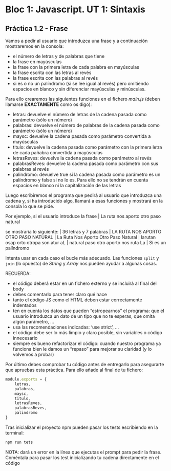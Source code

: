 # Bloc 1: Javascript. UT 1: Sintaxis
## Práctica 1.2 - Frase
Vamos a pedir al usuario que introduzca una frase y a continuación mostraremos en la consola:
- el número de letras y de palabras que tiene
- la frase en mayúsculas
- la frase con la primera letra de cada palabra en mayúsculas
- la frase escrita con las letras al revés
- la frase escrita con las palabras al revés
- si es o no un palíndromo (si se lee igual al revés) pero omitiendo espacios en blanco y sin diferenciar mayúsculas y minúsculas.

Para ello crearemos las siguientes funciones en el fichero _main.js_ (deben llamarse **EXACTAMENTE** como os digo):
-	letras: devuelve el número de letras de la cadena pasada como parámetro (sólo un número)
-	palabras: devuelve el número de palabras de la cadena pasada como parámetro (sólo un número)
-	maysc: devuelve la cadena pasada como parámetro convertida a mayúsculas
-	titulo: devuelve la cadena pasada como parámetro con la primera letra de cada pañabra convertida a mayúsculas
-	letrasReves: devuelve la cadena pasada como parámetro al revés
-	palabrasReves: devuelve la cadena pasada como parámetro con sus palabras al revés
-	palindromo: devuelve true si la cadena pasada como parámetro es un palíndromo y false si no lo es. Para ello no se tendrán en cuenta espacios en blanco ni la capitalización de las letras

Luego escribiremos el programa que pedirá al usuario que introduzca una cadena y, si ha introducido algo, llamará a esas funciones y mostrará en la consola lo que se pide.

Por ejemplo, si el usuario introduce la frase 
| La ruta nos aporto otro paso natural

se mostraría lo siguiente:
| 36 letras y 7 palabras
| LA RUTA NOS APORTO OTRO PASO NATURAL 
| La Ruta Nos Aporto Otro Paso Natural 
| larutan osap orto otropa son atur aL 
| natural paso otro aporto nos ruta La 
| Sí es un palíndromo

Intenta usar en cada caso el bucle más adecuado. Las funciones `split` y `join` (lo opuesto) de _String_ y _Array_ nos pueden ayudar a algunas cosas.

RECUERDA:
- el código deberá estar en un fichero externo y se incluirá al final del body
- debes comentarlo para tener claro qué hace
- tanto el código JS como el HTML deben estar correctamente indentados
- ten en cuenta los datos que pueden “estropearnos” el programa: que el usuario introduzca un dato de un tipo que no te esperas, que omita algún parámetro, …
- usa las recomendaciones indicadas: ‘use strict’, …
- el código debe ser lo más limpio y claro posible, sin variables o código innecesario
- siempre es bueno refactorizar el código: cuando nuestro programa ya funciona bien le damos un “repaso” para mejorar su claridad (y lo volvemos a probar)

Por último debes comprobar tu código antes de entregarlo para asegurarte que apruebas esta práctica. Para ello añade al final de tu fichero:
```javascript
module.exports = {
	letras,
	palabras,
	maysc,
	titulo,
	letrasReves,
	palabrasReves,
	palindromo
}
```
Tras inicializar el proyecto npm pueden pasar los tests escribiendo en la terminal:
```bash
npm run tets
```

NOTA: dará un error en la línea que ejecutas el prompt para pedir la frase. Coméntala para pasar los test inicializando tu cadena directamente en el código
